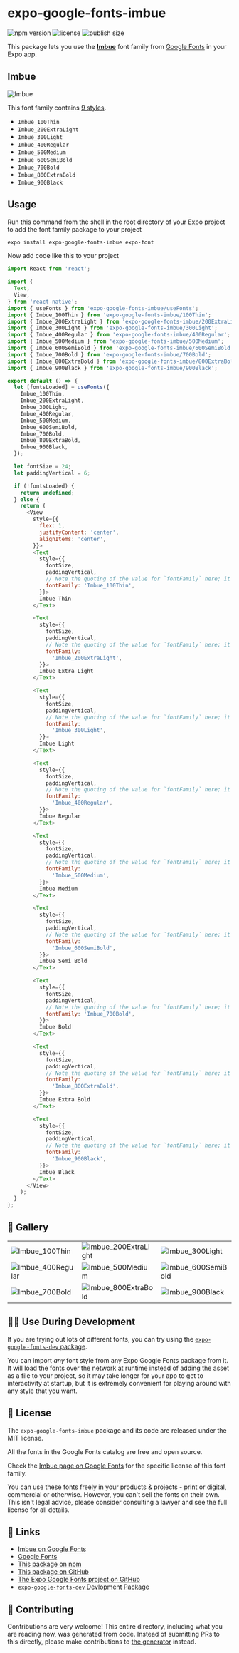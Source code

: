 # expo-google-fonts-imbue

![npm version](https://flat.badgen.net/npm/v/expo-google-fonts-imbue)
![license](https://flat.badgen.net/github/license/expo/google-fonts)
![publish size](https://flat.badgen.net/packagephobia/install/expo-google-fonts-imbue)

This package lets you use the [**Imbue**](https://fonts.google.com/specimen/Imbue) font family from [Google Fonts](https://fonts.google.com/) in your Expo app.

## Imbue

![Imbue](./font-family.png)

This font family contains [9 styles](#-gallery).

- `Imbue_100Thin`
- `Imbue_200ExtraLight`
- `Imbue_300Light`
- `Imbue_400Regular`
- `Imbue_500Medium`
- `Imbue_600SemiBold`
- `Imbue_700Bold`
- `Imbue_800ExtraBold`
- `Imbue_900Black`

## Usage

Run this command from the shell in the root directory of your Expo project to add the font family package to your project
```sh
expo install expo-google-fonts-imbue expo-font
```

Now add code like this to your project
```js
import React from 'react';

import {
  Text,
  View,
} from 'react-native';
import { useFonts } from 'expo-google-fonts-imbue/useFonts';
import { Imbue_100Thin } from 'expo-google-fonts-imbue/100Thin';
import { Imbue_200ExtraLight } from 'expo-google-fonts-imbue/200ExtraLight';
import { Imbue_300Light } from 'expo-google-fonts-imbue/300Light';
import { Imbue_400Regular } from 'expo-google-fonts-imbue/400Regular';
import { Imbue_500Medium } from 'expo-google-fonts-imbue/500Medium';
import { Imbue_600SemiBold } from 'expo-google-fonts-imbue/600SemiBold';
import { Imbue_700Bold } from 'expo-google-fonts-imbue/700Bold';
import { Imbue_800ExtraBold } from 'expo-google-fonts-imbue/800ExtraBold';
import { Imbue_900Black } from 'expo-google-fonts-imbue/900Black';

export default () => {
  let [fontsLoaded] = useFonts({
    Imbue_100Thin,
    Imbue_200ExtraLight,
    Imbue_300Light,
    Imbue_400Regular,
    Imbue_500Medium,
    Imbue_600SemiBold,
    Imbue_700Bold,
    Imbue_800ExtraBold,
    Imbue_900Black,
  });

  let fontSize = 24;
  let paddingVertical = 6;

  if (!fontsLoaded) {
    return undefined;
  } else {
    return (
      <View
        style={{
          flex: 1,
          justifyContent: 'center',
          alignItems: 'center',
        }}>
        <Text
          style={{
            fontSize,
            paddingVertical,
            // Note the quoting of the value for `fontFamily` here; it expects a string!
            fontFamily: 'Imbue_100Thin',
          }}>
          Imbue Thin
        </Text>

        <Text
          style={{
            fontSize,
            paddingVertical,
            // Note the quoting of the value for `fontFamily` here; it expects a string!
            fontFamily:
              'Imbue_200ExtraLight',
          }}>
          Imbue Extra Light
        </Text>

        <Text
          style={{
            fontSize,
            paddingVertical,
            // Note the quoting of the value for `fontFamily` here; it expects a string!
            fontFamily:
              'Imbue_300Light',
          }}>
          Imbue Light
        </Text>

        <Text
          style={{
            fontSize,
            paddingVertical,
            // Note the quoting of the value for `fontFamily` here; it expects a string!
            fontFamily:
              'Imbue_400Regular',
          }}>
          Imbue Regular
        </Text>

        <Text
          style={{
            fontSize,
            paddingVertical,
            // Note the quoting of the value for `fontFamily` here; it expects a string!
            fontFamily:
              'Imbue_500Medium',
          }}>
          Imbue Medium
        </Text>

        <Text
          style={{
            fontSize,
            paddingVertical,
            // Note the quoting of the value for `fontFamily` here; it expects a string!
            fontFamily:
              'Imbue_600SemiBold',
          }}>
          Imbue Semi Bold
        </Text>

        <Text
          style={{
            fontSize,
            paddingVertical,
            // Note the quoting of the value for `fontFamily` here; it expects a string!
            fontFamily: 'Imbue_700Bold',
          }}>
          Imbue Bold
        </Text>

        <Text
          style={{
            fontSize,
            paddingVertical,
            // Note the quoting of the value for `fontFamily` here; it expects a string!
            fontFamily:
              'Imbue_800ExtraBold',
          }}>
          Imbue Extra Bold
        </Text>

        <Text
          style={{
            fontSize,
            paddingVertical,
            // Note the quoting of the value for `fontFamily` here; it expects a string!
            fontFamily:
              'Imbue_900Black',
          }}>
          Imbue Black
        </Text>
      </View>
    );
  }
};

```

## 🔡 Gallery


||||
|-|-|-|
|![Imbue_100Thin](.//100Thin/Imbue_100Thin.ttf.png)|![Imbue_200ExtraLight](.//200ExtraLight/Imbue_200ExtraLight.ttf.png)|![Imbue_300Light](.//300Light/Imbue_300Light.ttf.png)||
|![Imbue_400Regular](.//400Regular/Imbue_400Regular.ttf.png)|![Imbue_500Medium](.//500Medium/Imbue_500Medium.ttf.png)|![Imbue_600SemiBold](.//600SemiBold/Imbue_600SemiBold.ttf.png)||
|![Imbue_700Bold](.//700Bold/Imbue_700Bold.ttf.png)|![Imbue_800ExtraBold](.//800ExtraBold/Imbue_800ExtraBold.ttf.png)|![Imbue_900Black](.//900Black/Imbue_900Black.ttf.png)||


## 👩‍💻 Use During Development

If you are trying out lots of different fonts, you can try using the [`expo-google-fonts-dev` package](https://github.com/freeboub/google-fonts/tree/master/font-packages/dev#readme).

You can import *any* font style from any Expo Google Fonts package from it. It will load the fonts
over the network at runtime instead of adding the asset as a file to your project, so it may take longer
for your app to get to interactivity at startup, but it is extremely convenient
for playing around with any style that you want.

## 📖 License

The `expo-google-fonts-imbue` package and its code are released under the MIT license.

All the fonts in the Google Fonts catalog are free and open source.

Check the [Imbue page on Google Fonts](https://fonts.google.com/specimen/Imbue) for the specific license of this font family.

You can use these fonts freely in your products & projects - print or digital, commercial or otherwise. However, you can't sell the fonts on their own. This isn't legal advice, please consider consulting a lawyer and see the full license for all details.

## 🔗 Links

- [Imbue on Google Fonts](https://fonts.google.com/specimen/Imbue)
- [Google Fonts](https://fonts.google.com/)
- [This package on npm](https://www.npmjs.com/package/expo-google-fonts-imbue)
- [This package on GitHub](https://github.com/freeboub/google-fonts/tree/master/font-packages/imbue)
- [The Expo Google Fonts project on GitHub](https://github.com/freeboub/google-fonts)
- [`expo-google-fonts-dev` Devlopment Package](https://github.com/freeboub/google-fonts/tree/master/font-packages/dev)

## 🤝 Contributing

Contributions are very welcome! This entire directory, including what you are reading now, was generated from code. Instead of submitting PRs to this directly, please make contributions to [the generator](https://github.com/freeboub/google-fonts/tree/master/packages/generator) instead.
